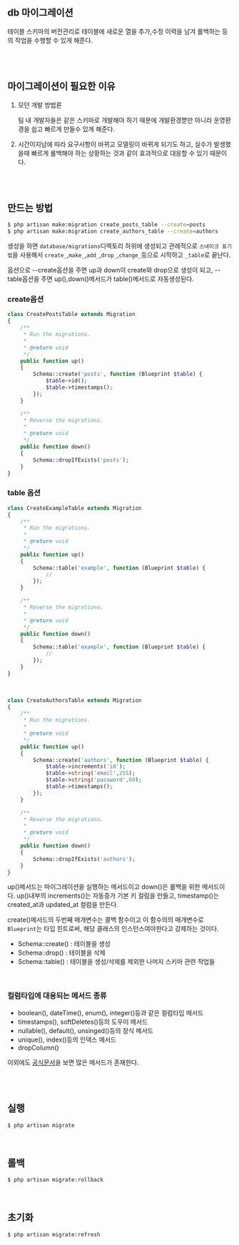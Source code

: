 ## db 마이그레이션
테이블 스키마의 버전관리로 테이블에 새로운 열을 추가,수정 이력을 남겨 롤백하는 등의 작업을 수행할 수 있게 해준다.

<br><br>

## 마이그레이션이 필요한 이유
1. 모던 개발 방법론

    팀 내 개발자들은 같은 스키마로 개발해야 하기 때문에 개발환경뿐만 아니라 운영환경을 쉽고 빠르게 만들수 있게 해준다.

1. 시간이지남에 따라 요구사항이 바뀌고 모델링이 바뀌게 되기도 하고, 실수가 발생했을때 빠르게 롤백해야 하는 상황하는 것과 같이 효과적으로 대응할 수 있기 때문이다.

<br><br>

## 만드는 방법
```sh
$ php artisan make:migration create_posts_table --create=posts
$ php artisan make:migration create_authors_table --create=authors
```
생성을 하면 `database/migrations`디렉토리 하위에 생성되고 관례적으로 `스네이크 표기법`을 사용해서 `create_`,`make_`,`add_`,`drop_`,`change_`등으로 시작하고 `_table`로 끝난다.

옵션으로 --create옵션을 주면 up과 down이 create와 drop으로 생성이 되고, --table옵션을 주면 up(),down()메서드가 table()메서드로 자동생성된다.

### create옵션
```php
class CreatePostsTable extends Migration
{
    /**
     * Run the migrations.
     *
     * @return void
     */
    public function up()
    {
        Schema::create('posts', function (Blueprint $table) {
            $table->id();
            $table->timestamps();
        });
    }

    /**
     * Reverse the migrations.
     *
     * @return void
     */
    public function down()
    {
        Schema::dropIfExists('posts');
    }
}

```
### table 옵션
```php
class CreateExampleTable extends Migration
{
    /**
     * Run the migrations.
     *
     * @return void
     */
    public function up()
    {
        Schema::table('example', function (Blueprint $table) {
            //
        });
    }

    /**
     * Reverse the migrations.
     *
     * @return void
     */
    public function down()
    {
        Schema::table('example', function (Blueprint $table) {
            //
        });
    }
}
```

<br>

```php
class CreateAuthorsTable extends Migration
{
    /**
     * Run the migrations.
     *
     * @return void
     */
    public function up()
    {
        Schema::create('authors', function (Blueprint $table) {
            $table->increments('id');
            $table->string('email',255);
            $table->string('password',60);
            $table->timestamps();
        });
    }

    /**
     * Reverse the migrations.
     *
     * @return void
     */
    public function down()
    {
        Schema::dropIfExists('authors');
    }
}
```
up()메서드는 마이그레이션을 실행하는 메서드이고 down()은 롤백을 위한 메서드이다. up()내부의 increments()는 자동증가 기본 키 컬럼을 만들고, timestamp()는 created_at과 updated_at 컬럼을 만든다.

create()메서드의 두번째 매개변수는 콜백 함수이고 이 함수의의 매개변수로 `Blueprint`는 타입 힌트로써, 해당 클래스의 인스턴스여야한다고 강제하는 것이다.

- Schema::create() : 테이블을 생성
- Schema::drop() : 테이블을 삭제
- Schema::table() : 테이블을 생성/삭제를 제외한 나머지 스키마 관련 작업들

<br>

### 컬럼타입에 대응되는 메서드 종류
- boolean(), dateTime(), enum(), integer()등과 같은 컬럼타입 메서드
- timestamps(), softDeletes()등의 도우미 메서드
- nullable(), default(), unsinged()등의 장식 메서드
- unique(), index()등의 인덱스 메서드
- dropColumn()

이외에도 [공식문서](https://laravel.com/docs/migrations)을 보면 많은 메서드가 존재한다.

 <br><br>

 ## 실행
 ```sh
 $ php artisan migrate
 ```

 <br>

 ## 롤백
 ```sh
 $ php artisan migrate:rollback
 ```

 <br>

 ## 초기화
 ```sh
 $ php artisan migrate:refresh
 ```
